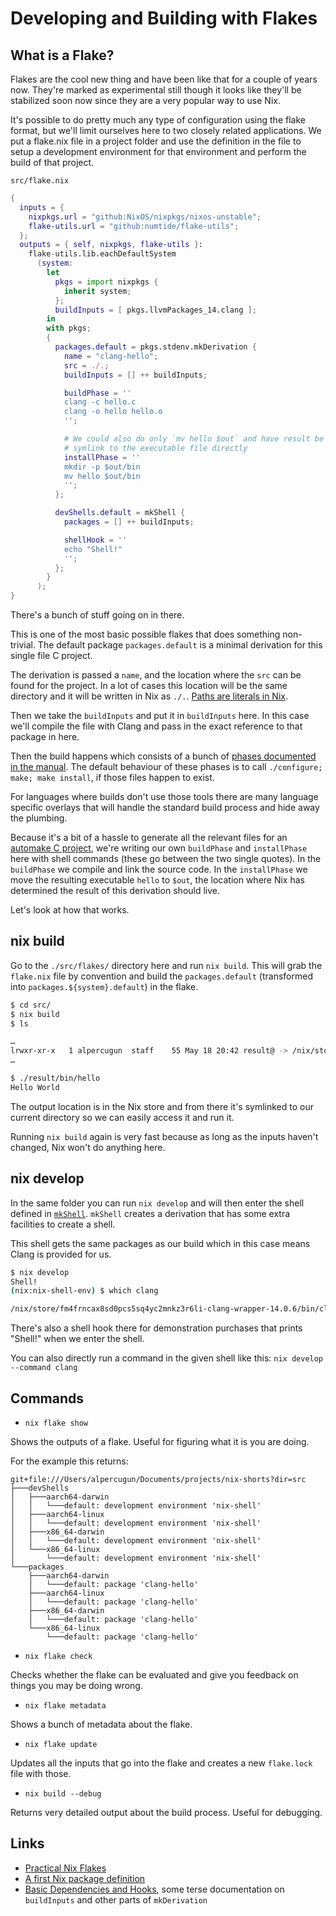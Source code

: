 # Developing and Building with Flakes

## What is a Flake?

Flakes are the cool new thing and have been like that for a couple of years now. They're marked as experimental still though it looks like they'll be stabilized soon now since they are a very popular way to use Nix.

It's possible to do pretty much any type of configuration using the flake format, but we'll limit ourselves here to two closely related applications. We put a flake.nix file in a project folder and use the definition in the file to setup a development environment for that environment and perform the build of that project.

`src/flake.nix`

```nix
{
  inputs = {
    nixpkgs.url = "github:NixOS/nixpkgs/nixos-unstable";
    flake-utils.url = "github:numtide/flake-utils";
  };
  outputs = { self, nixpkgs, flake-utils }:
    flake-utils.lib.eachDefaultSystem
      (system:
        let
          pkgs = import nixpkgs {
            inherit system;
          };
          buildInputs = [ pkgs.llvmPackages_14.clang ];
        in
        with pkgs;
        {
          packages.default = pkgs.stdenv.mkDerivation {
            name = "clang-hello";
            src = ./.;
            buildInputs = [] ++ buildInputs;

            buildPhase = ''
            clang -c hello.c
            clang -o hello hello.o
            '';

            # We could also do only `mv hello $out` and have result be a
            # symlink to the executable file directly
            installPhase = ''
            mkdir -p $out/bin
            mv hello $out/bin
            '';
          };

          devShells.default = mkShell {
            packages = [] ++ buildInputs;

            shellHook = ''
            echo "Shell!"
            '';
          };
        }
      );
}
```

There's a bunch of stuff going on in there.

This is one of the most basic possible flakes that does something non-trivial. The default package `packages.default` is a minimal derivation for this single file C project.

The derivation is passed a `name`, and the location where the `src` can be found for the project. In a lot of cases this location will be the same directory and it will be written in Nix as `./.`. [Paths are literals in Nix](https://nix.dev/tutorials/first-steps/nix-language#file-system-paths).

Then we take the `buildInputs` and put it in `buildInputs` here. In this case we'll compile the file with Clang and pass in the exact reference to that package in here.

Then the build happens which consists of a bunch of [phases documented in the manual](https://nixos.org/manual/nixpkgs/stable/#build-phase). The default behaviour of these phases is to call `./configure; make; make install`, if those files happen to exist.

For languages where builds don't use those tools there are many language specific overlays that will handle the standard build process and hide away the plumbing.

Because it's a bit of a hassle to generate all the relevant files for an [automake C project](https://thoughtbot.com/blog/the-magic-behind-configure-make-make-install), we're writing our own `buildPhase` and `installPhase` here with shell commands (these go between the two single quotes). In the `buildPhase` we compile and link the source code. In the `installPhase` we move the resulting executable `hello` to `$out`, the location where Nix has determined the result of this derivation should live.

Let's look at how that works.

## nix build

Go to the `./src/flakes/` directory here and run `nix build`. This will grab the `flake.nix` file by convention and build the `packages.default` (transformed into `packages.${system}.default`) in the flake.

```bash
$ cd src/
$ nix build
$ ls

…
lrwxr-xr-x   1 alpercugun  staff    55 May 18 20:42 result@ -> /nix/store/qgfiq7cpcpbj4qa4bv4lbfw9zrq6wsd4-clang-hello
…

$ ./result/bin/hello
Hello World
```

The output location is in the Nix store and from there it's symlinked to our current directory so we can easily access it and run it.

Running `nix build` again is very fast because as long as the inputs haven't changed, Nix won't do anything here.

## nix develop

In the same folder you can run `nix develop` and will then enter the shell defined in [`mkShell`](https://nixos.org/manual/nixpkgs/stable/#sec-pkgs-mkShell). `mkShell` creates a derivation that has some extra facilities to create a shell.

This shell gets the same packages as our build which in this case means Clang is provided for us.

```bash
$ nix develop
Shell!
(nix:nix-shell-env) $ which clang

/nix/store/fm4frncax8sd0pcs5sq4yc2mnkz3r6li-clang-wrapper-14.0.6/bin/clang
```

There's also a shell hook there for demonstration purchases that prints "Shell!" when we enter the shell.

You can also directly run a command in the given shell like this: `nix develop --command clang`

## Commands

* `nix flake show`

Shows the outputs of a flake. Useful for figuring what it is you are doing.

For the example this returns:

```
git+file:///Users/alpercugun/Documents/projects/nix-shorts?dir=src
├───devShells
│   ├───aarch64-darwin
│   │   └───default: development environment 'nix-shell'
│   ├───aarch64-linux
│   │   └───default: development environment 'nix-shell'
│   ├───x86_64-darwin
│   │   └───default: development environment 'nix-shell'
│   └───x86_64-linux
│       └───default: development environment 'nix-shell'
└───packages
    ├───aarch64-darwin
    │   └───default: package 'clang-hello'
    ├───aarch64-linux
    │   └───default: package 'clang-hello'
    ├───x86_64-darwin
    │   └───default: package 'clang-hello'
    └───x86_64-linux
        └───default: package 'clang-hello'
```

* `nix flake check`

Checks whether the flake can be evaluated and give you feedback on things you may be doing wrong.

* `nix flake metadata`

Shows a bunch of metadata about the flake.

* `nix flake update`

Updates all the inputs that go into the flake and creates a new `flake.lock` file with those.

* `nix build --debug`

Returns very detailed output about the build process. Useful for debugging.

## Links

* [Practical Nix Flakes](https://serokell.io/blog/practical-nix-flakes)
* [A first Nix package definition](https://nix-tutorial.gitlabpages.inria.fr/nix-tutorial/first-package.html)
* [Basic Dependencies and Hooks](https://nixos.org/guides/nix-pills/basic-dependencies-and-hooks.html), some terse documentation on `buildInputs` and other parts of `mkDerivation`